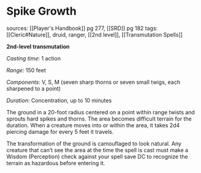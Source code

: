 # Spike Growth
sources: [[Player's Handbook]] pg 277, [[SRD]] pg 182
tags: [[Cleric#Nature]], druid, ranger, [[2nd level]], [[Transmutation Spells]]

**2nd-level transmutation**

*Casting time*: 1 action

*Range*: 150 feet

*Components*: V, S, M (seven sharp thorns or seven small twigs, each sharpened to a point)

*Duration*: Concentration, up to 10 minutes

The ground in a 20-foot radius centered on a point within range twists and sprouts hard spikes and thorns. The area becomes difficult terrain for the duration. When a creature moves into or within the area, it takes 2d4 piercing damage for every 5 feet it travels. 

The transformation of the ground is camouflaged to look natural. Any creature that can’t see the area at the time the spell is cast must make a Wisdom (Perception) check against your spell save DC to recognize the terrain as hazardous before entering it.
